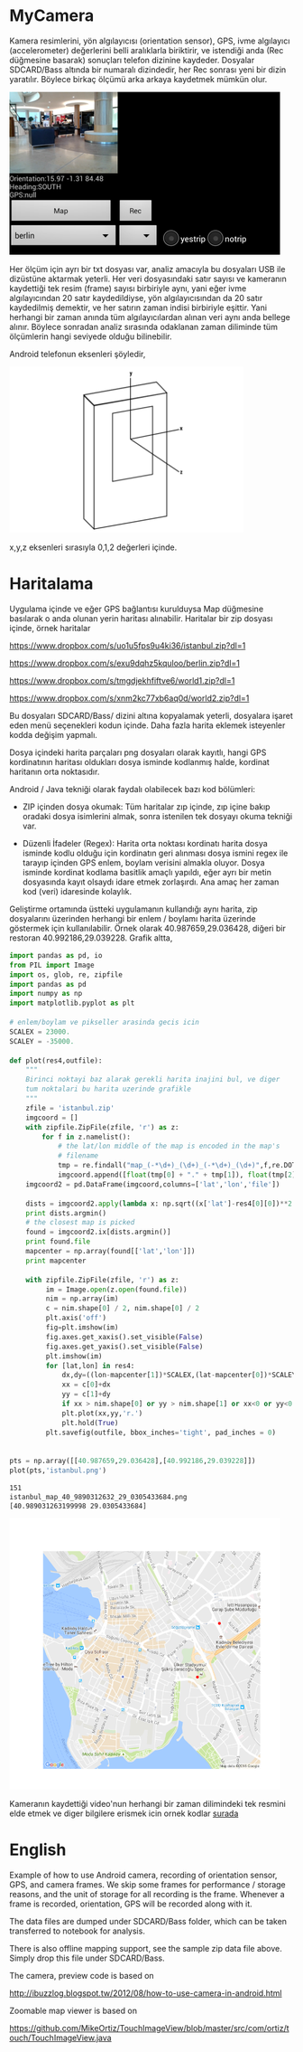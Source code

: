 
MyCamera
========

Kamera resimlerini, yön algılayıcısı (orientation sensor), GPS, ivme
algılayıcı (accelerometer) değerlerini belli aralıklarla biriktirir,
ve istendiği anda (Rec düğmesine basarak) sonuçları telefon dizinine
kaydeder. Dosyalar SDCARD/Bass altında bir numaralı dizindedir, her
Rec sonrası yeni bir dizin yaratılır. Böylece birkaç ölçümü arka
arkaya kaydetmek mümkün olur.

![](bass2.png)

Her ölçüm için ayrı bir txt dosyası var, analiz amacıyla bu dosyaları
USB ile dizüstüne aktarmak yeterli. Her veri dosyasındaki satır sayısı
ve kameranın kaydettiği tek resim (frame) sayısı birbiriyle aynı, yani
eğer ivme algılayıcından 20 satır kaydedildiyse, yön algılayıcısından
da 20 satır kaydedilmiş demektir, ve her satırın zaman indisi
birbiriyle eşittir.  Yani herhangi bir zaman anında tüm
algılayıcılardan alınan veri aynı anda bellege alınır. Böylece
sonradan analiz sırasında odaklanan zaman diliminde tüm ölçümlerin
hangi seviyede olduğu bilinebilir.

Android telefonun eksenleri şöyledir,

![](and2.png)

x,y,z eksenleri sırasıyla 0,1,2 değerleri içinde. 

# Haritalama

Uygulama içinde ve eğer GPS bağlantısı kurulduysa Map düğmesine
basılarak o anda olunan yerin haritası alınabilir. Haritalar bir zip
dosyası içinde, örnek haritalar

https://www.dropbox.com/s/uo1u5fps9u4ki36/istanbul.zip?dl=1

https://www.dropbox.com/s/exu9dqhz5kquloo/berlin.zip?dl=1

https://www.dropbox.com/s/tmgdjekhfiftve6/world1.zip?dl=1

https://www.dropbox.com/s/xnm2kc77xb6aq0d/world2.zip?dl=1

Bu dosyaları SDCARD/Bass/ dizini altına kopyalamak yeterli, dosyalara
işaret eden menü seçenekleri kodun içinde. Daha fazla harita eklemek
isteyenler kodda değişim yapmalı.

Dosya içindeki harita parçaları png dosyaları olarak kayıtlı, hangi
GPS kordinatının haritası oldukları dosya isminde kodlanmış halde,
kordinat haritanın orta noktasıdır.

Android / Java tekniği olarak faydalı olabilecek bazı kod bölümleri:

- ZIP içinden dosya okumak: Tüm haritalar zıp içinde, zıp içine bakıp
  oradaki dosya isimlerini almak, sonra istenilen tek dosyayı okuma
  tekniği var.

- Düzenli İfadeler (Regex): Harita orta noktası kordinatı harita dosya
  isminde kodlu olduğu için kordinatın geri alınması dosya ismini
  regex ile tarayıp içinden GPS enlem, boylam verisini almakla
  oluyor. Dosya isminde kordinat kodlama basitlik amaçlı yapıldı, eğer
  ayrı bir metin dosyasında kayıt olsaydı idare etmek zorlaşırdı. Ana
  amaç her zaman kod (veri) idaresinde kolaylık.

Geliştirme ortamında üstteki uygulamanın kullandığı aynı harita, zip
dosyalarını üzerinden herhangi bir enlem / boylamı harita üzerinde
göstermek için kullanılabilir. Örnek olarak 40.987659,29.036428,
diğeri bir restoran 40.992186,29.039228. Grafik altta,

```python
import pandas as pd, io
from PIL import Image
import os, glob, re, zipfile
import pandas as pd
import numpy as np
import matplotlib.pyplot as plt

# enlem/boylam ve pikseller arasinda gecis icin
SCALEX = 23000. 
SCALEY = -35000.

def plot(res4,outfile):
    """
    Birinci noktayi baz alarak gerekli harita inajini bul, ve diger
    tum noktalari bu harita uzerinde grafikle
    """
    zfile = 'istanbul.zip'
    imgcoord = []
    with zipfile.ZipFile(zfile, 'r') as z:
        for f in z.namelist():
            # the lat/lon middle of the map is encoded in the map's
            # filename 
            tmp = re.findall("map_(-*\d+)_(\d+)_(-*\d+)_(\d+)",f,re.DOTALL)[0]
            imgcoord.append([float(tmp[0] + "." + tmp[1]), float(tmp[2] + "." + tmp[3]), f])
    imgcoord2 = pd.DataFrame(imgcoord,columns=['lat','lon','file'])
    
    dists = imgcoord2.apply(lambda x: np.sqrt((x['lat']-res4[0][0])**2 + (x['lon']-res4[0][1])**2), axis=1)
    print dists.argmin()
    # the closest map is picked
    found = imgcoord2.ix[dists.argmin()]
    print found.file
    mapcenter = np.array(found[['lat','lon']])
    print mapcenter
    
    with zipfile.ZipFile(zfile, 'r') as z:
         im = Image.open(z.open(found.file))
         nim = np.array(im)
         c = nim.shape[0] / 2, nim.shape[0] / 2
         plt.axis('off')
         fig=plt.imshow(im)
         fig.axes.get_xaxis().set_visible(False)
         fig.axes.get_yaxis().set_visible(False)
         plt.imshow(im)
         for [lat,lon] in res4:
             dx,dy=((lon-mapcenter[1])*SCALEX,(lat-mapcenter[0])*SCALEY)
             xx = c[0]+dx
             yy = c[1]+dy
             if xx > nim.shape[0] or yy > nim.shape[1] or xx<0 or yy<0: continue
             plt.plot(xx,yy,'r.')
             plt.hold(True)                          
         plt.savefig(outfile, bbox_inches='tight', pad_inches = 0)


pts = np.array([[40.987659,29.036428],[40.992186,29.039228]])
plot(pts,'istanbul.png')
```

```text
151
istanbul_map_40_9890312632_29_0305433684.png
[40.989031263199998 29.0305433684]
```

![](istanbul.png)

Kameranın kaydettiği video'nun herhangi bir zaman dilimindeki tek resmini elde
etmek ve diger bilgilere erismek icin ornek kodlar [surada](#scripts/data.md)


English
========

Example of how to use Android camera, recording of orientation sensor,
GPS, and camera frames. We skip some frames for performance / storage
reasons, and the unit of storage for all recording is the
frame. Whenever a frame is recorded, orientation, GPS will be recorded
along with it.

The data files are dumped under SDCARD/Bass folder, which can be taken
transferred to notebook for analysis.

There is also offline mapping support, see the sample zip data file
above. Simply drop this file under SDCARD/Bass.

The camera, preview code is based on

http://ibuzzlog.blogspot.tw/2012/08/how-to-use-camera-in-android.html

Zoomable map viewer is based on

https://github.com/MikeOrtiz/TouchImageView/blob/master/src/com/ortiz/touch/TouchImageView.java

